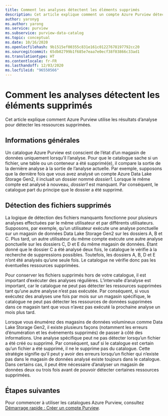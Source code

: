 ```yaml
---
title: Comment les analyses détectent les éléments supprimés
description: Cet article explique comment un compte Azure Purview détecte les ressources supprimées lors des analyses.
author: yaronyg
ms.author: yarong
ms.service: purview
ms.subservice: purview-data-catalog
ms.topic: conceptual
ms.date: 10/16/2020
ms.openlocfilehash: 9b1515ef00355c831e161c01227678197792cc20
ms.sourcegitcommit: 65db02799b1f685e7eaa7e0ecf38f03866c33ad1
ms.translationtype: HT
ms.contentlocale: fr-FR
ms.lasthandoff: 12/03/2020
ms.locfileid: "96550566"
---
```

# <a name="how-scans-detect-deleted-assets"></a>Comment les analyses détectent les éléments supprimés

Cet article explique comment Azure Purview utilise les résultats d’analyse pour détecter les ressources supprimées.

## <a name="background-info"></a>Informations générales

Un catalogue Azure Purview est conscient de l’état d’un magasin de données uniquement lorsqu’il l’analyse. Pour que le catalogue sache si un fichier, une table ou un conteneur a été supprimé(e), il compare la sortie de la dernière analyse à la sortie de l’analyse actuelle. Par exemple, supposons que la dernière fois que vous avez analysé un compte Azure Data Lake Storage Gen2, il incluait un dossier nommé *dossier1*. Lorsque le même compte est analysé à nouveau, *dossier1* est manquant. Par conséquent, le catalogue part du principe que le dossier a été supprimé.

## <a name="detecting-deleted-files"></a>Détection des fichiers supprimés

La logique de détection des fichiers manquants fonctionne pour plusieurs analyses effectuées par le même utilisateur et par différents utilisateurs. Supposons, par exemple, qu’un utilisateur exécute une analyse ponctuelle sur un magasin de données Data Lake Storage Gen2 sur les dossiers A, B et C. Plus tard, un autre utilisateur du même compte exécute une autre analyse ponctuelle sur les dossiers C, D et E du même magasin de données. Étant donné que le dossier C a été analysé deux fois, le catalogue le vérifie à la recherche de suppressions possibles. Toutefois, les dossiers A, B, D et E n’ont été analysés qu’une seule fois. Le catalogue ne vérifie donc pas les éventuelles ressources supprimées.

Pour conserver les fichiers supprimés hors de votre catalogue, il est important d’exécuter des analyses régulières. L’intervalle d’analyse est important, car le catalogue ne peut pas détecter les ressources supprimées tant qu’une autre analyse n’est pas exécutée. Par conséquent, si vous exécutez des analyses une fois par mois sur un magasin spécifique, le catalogue ne peut pas détecter les ressources de données supprimées dans ce magasin tant que vous n’avez pas exécuté la prochaine analyse un mois plus tard.

Lorsque vous énumérez des magasins de données volumineux comme Data Lake Storage Gen2, il existe plusieurs façons (notamment les erreurs d’énumération et les événements supprimés) de passer à côté des informations. Une analyse spécifique peut ne pas détecter lorsqu’un fichier a été créé ou supprimé. Par conséquent, sauf si le catalogue est certain qu’un fichier a été supprimé, il ne le supprime pas du catalogue. Cette stratégie signifie qu’il peut y avoir des erreurs lorsqu’un fichier qui n’existe pas dans le magasin de données analysé existe toujours dans le catalogue. Dans certains cas, il peut être nécessaire d’analyser un magasin de données deux ou trois fois avant de pouvoir détecter certaines ressources supprimées.

## <a name="next-steps"></a>Étapes suivantes

Pour commencer à utiliser les catalogues Azure Purview, consultez [Démarrage rapide : Créer un compte Purview](create-catalog-portal.md).

